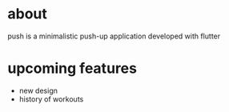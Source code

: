 # about
push is a minimalistic push-up application developed with flutter

# upcoming features
- new design
- history of workouts
